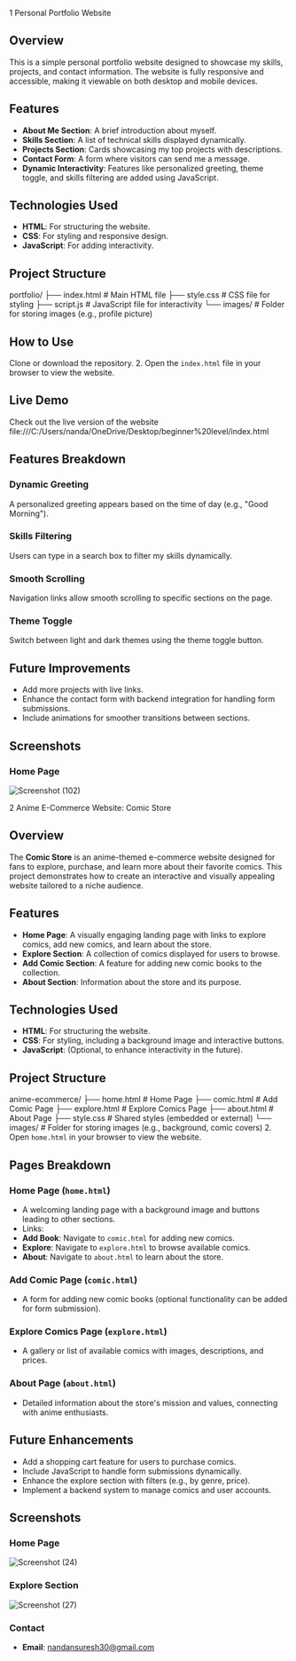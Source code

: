 1 Personal Portfolio Website

## Overview
This is a simple personal portfolio website designed to showcase my skills, projects, and contact information. The website is fully responsive and accessible, making it viewable on both desktop and mobile devices.

## Features
- **About Me Section**: A brief introduction about myself.
- **Skills Section**: A list of technical skills displayed dynamically.
- **Projects Section**: Cards showcasing my top projects with descriptions.
- **Contact Form**: A form where visitors can send me a message.
- **Dynamic Interactivity**: Features like personalized greeting, theme toggle, and skills filtering are added using JavaScript.

## Technologies Used
- **HTML**: For structuring the website.
- **CSS**: For styling and responsive design.
- **JavaScript**: For adding interactivity.

## Project Structure
portfolio/ ├── index.html # Main HTML file ├── style.css # CSS file for styling ├── script.js # JavaScript file for interactivity └── images/ # Folder for storing images (e.g., profile picture)


## How to Use
 Clone or download the repository.
2. Open the `index.html` file in your browser to view the website.

## Live Demo
Check out the live version of the website file:///C:/Users/nanda/OneDrive/Desktop/beginner%20level/index.html

## Features Breakdown
### Dynamic Greeting
A personalized greeting appears based on the time of day (e.g., "Good Morning").

### Skills Filtering
Users can type in a search box to filter my skills dynamically.

### Smooth Scrolling
Navigation links allow smooth scrolling to specific sections on the page.

### Theme Toggle
Switch between light and dark themes using the theme toggle button.

## Future Improvements
- Add more projects with live links.
- Enhance the contact form with backend integration for handling form submissions.
- Include animations for smoother transitions between sections.

## Screenshots
### Home Page
![Screenshot (102)](https://github.com/user-attachments/assets/64a559a9-c940-49fd-adcc-711c23eda0fd)





2 Anime E-Commerce Website: Comic Store

## Overview
The **Comic Store** is an anime-themed e-commerce website designed for fans to explore, purchase, and learn more about their favorite comics. This project demonstrates how to create an interactive and visually appealing website tailored to a niche audience.

## Features
- **Home Page**: A visually engaging landing page with links to explore comics, add new comics, and learn about the store.
- **Explore Section**: A collection of comics displayed for users to browse.
- **Add Comic Section**: A feature for adding new comic books to the collection.
- **About Section**: Information about the store and its purpose.

## Technologies Used
- **HTML**: For structuring the website.
- **CSS**: For styling, including a background image and interactive buttons.
- **JavaScript**: (Optional, to enhance interactivity in the future).

## Project Structure
anime-ecommerce/ ├── home.html # Home Page ├── comic.html # Add Comic Page ├── explore.html # Explore Comics Page ├── about.html # About Page ├── style.css # Shared styles (embedded or external) └── images/ # Folder for storing images (e.g., background, comic covers)
2. Open `home.html` in your browser to view the website.

## Pages Breakdown
### Home Page (`home.html`)
- A welcoming landing page with a background image and buttons leading to other sections.
- Links:
- **Add Book**: Navigate to `comic.html` for adding new comics.
- **Explore**: Navigate to `explore.html` to browse available comics.
- **About**: Navigate to `about.html` to learn about the store.

### Add Comic Page (`comic.html`)
- A form for adding new comic books (optional functionality can be added for form submission).

### Explore Comics Page (`explore.html`)
- A gallery or list of available comics with images, descriptions, and prices.

### About Page (`about.html`)
- Detailed information about the store's mission and values, connecting with anime enthusiasts.

## Future Enhancements
- Add a shopping cart feature for users to purchase comics.
- Include JavaScript to handle form submissions dynamically.
- Enhance the explore section with filters (e.g., by genre, price).
- Implement a backend system to manage comics and user accounts.

## Screenshots
### Home Page
![Screenshot (24)](https://github.com/user-attachments/assets/b33f70d4-bf1a-42d7-a0f1-fbbfbbf6ca9a)



### Explore Section
![Screenshot (27)](https://github.com/user-attachments/assets/f4f178da-bcf7-49d0-94c8-bf2dd7de4e45)



### Contact
- **Email**: nandansuresh30@gmail.com




